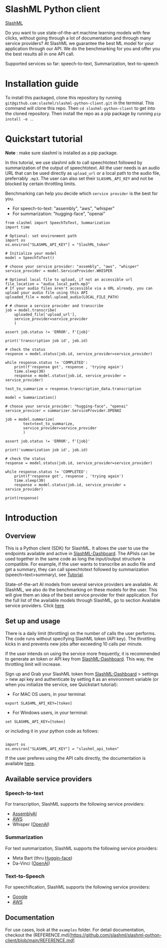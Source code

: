 # SlashML Python client
[SlashML](https://www.slashml.com/)

Do you want to use state-of-the-art machine learning models with few clicks, without going through a lot of documentation and through many service providers? At SlashML we guarantee the best ML model for your application through our API. We do the benchmarking for you and offer you the best results all in one API call.

Supported services so far: speech-to-text, Summarization, text-to-speech

# Installation guide

To install this packaged, clone this repository by running `git@github.com:slashml/slashml-python-client.git` in the terminal. This command will clone this repo. Then `cd slashml-python-client` to get into the cloned repository. Then install the repo as a pip package by running `pip install -e .`.

# Quickstart tutorial 

**Note** : make sure slashml is installed as a pip package. 

In this tutorial, we use slashml sdk to call speechtotext followed by summarization of the output of speechtotext. All the user needs is an audio URL that can be used directly as ```upload_url```  or a local path to the audio file, preferrably ```.mp3```. The user can also set their ```SLASHML_API_KEY``` and not be blocked by certain throttling limits.

Benchmarking can help you decide which ```service provider``` is the best for you. 

* For speech-to-text: "assembly", "aws", "whisper"
* For summarization: "hugging-face", "openai"

```
from slashml import SpeechToText, Summarization
import time

# Optional: set environment path
import os
os.environ["SLASHML_API_KEY"] = "SlashML_token"

# Initialize your model
model = SpeechToText()

# choose your service provider: "assembly", "aws", "whisper"
service_provider = model.ServiceProvider.WHISPER

# Optional local file to upload, if not an accessible url
file_location = "audio_local_path.mp3"
# If your audio files aren't accessible via a URL already, you can upload your audio file using this API
uploaded_file = model.upload_audio(LOCAL_FILE_PATH)

# # choose a service provider and transcribe
job = model.transcribe(
    uploaded_file['upload_url'], 
    service_provider=service_provider
    )

assert job.status != 'ERROR', f'{job}'

print('transcription job id', job.id)

# check the status
response = model.status(job.id, service_provider=service_provider)

while response.status != 'COMPLETED':
    print(f'response got', response , 'trying again')
    time.sleep(30)
    response = model.status(job.id, service_provider = service_provider)

text_to_summarize = response.transcription_data.transcription

model = Summarization()

# choose your servie_provider: "hugging-face", "openai"
service_provicer = summarizer.ServiceProvider.OPENAI

job = model.summarize(
        text=text_to_summarize, 
        service_provider=service_provider
        )

assert job.status != 'ERROR', f'{job}'

print('summarization job id', job.id)

# check the status
response = model.status(job.id, service_provider=service_provider)

while response.status != 'COMPLETED':
    print(f'response got', response , 'trying again')
    time.sleep(30)
    response = model.status(job.id, service_provider = service_provider)

print(response)
```


# Introduction
## Overview 
This is a Python client (SDK) for SlashML. It allows the user to use the endpoints available and active in [SlashML-Dashboard](https://www.slashml.com/dashboard). 
The APIsls
 can be used together in the same code as long the input/output structure is compatible. For example, if the user wants to transcribe an audio file and get a summary, they can call speechtotext followed by summarization (speech>text>summary), see [Tutorial](##Quickstart-tutorial).

State-of-the-art AI models from several service providers are available. At SlashML, we also do the benchmarking on these models for the user. This will give them an idea of the best service provider for their application. For the full list of the available models through SlashML, go to section Available service providers. Click [here](##Availlable-service-providers)

## Set up and usage
There is a daily limit (throttling) on the number of calls the user performs. The code runs without specifying SlashML token (API key). The throttling kicks in and prevents new jobs after exceeding 10 calls per minute. 

If the user intends on using the service more frequently, it is recommended to generate an token or API key from [SlashML-Dashboard](https://www.slashml.com/dashboard). This way, the throttling limit will increase.

Sign up and Grab your SlashML token from [SlashML-Dashboard](https://www.slashml.com/dashboard) > settings > new api key and authenticate by setting it as an environment variable (or when you initialize the service, see Quickstart tutorial):

* For MAC OS users, in your terminal:
```
export SLASHML_API_KEY=[token]
```
* For Windows users, in your terminal:
```
set SLASHML_API_KEY=[token]
```

or including it in your python code as follows:
```

import os
os.environ["SLASHML_API_KEY"] = "slashml_api_token"

```

If the user preferes using the API calls directly, the documentation is available [here](https://docs.slashml.com/).

## Available service providers

### Speech-to-text
For transcription, SlashML supports the following service providers:

* [AssemblyAI](https://github.com/AssemblyAI)
* [AWS](https://boto3.amazonaws.com/v1/documentation/api/latest/reference/services/transcribe.html) 
* Whisper ([OpenAI](https://openai.com/blog/whisper/))

### Summarization
For text summarization, SlashML supports the following service providers:

* Meta Bart (thru [Huggin-face](https://huggingface.co/facebook/bart-large-cnn?text=The+tower+is+324+metres+%281%2C063+ft%29+tall%2C+about+the+same+height+as+an+81-storey+building%2C+and+the+tallest+structure+in+Paris.+Its+base+is+square%2C+measuring+125+metres+%28410+ft%29+on+each+side.+During+its+construction%2C+the+Eiffel+Tower+surpassed+the+Washington+Monument+to+become+the+tallest+man-made+structure+in+the+world%2C+a+title+it+held+for+41+years+until+the+Chrysler+Building+in+New+York+City+was+finished+in+1930.+It+was+the+first+structure+to+reach+a+height+of+300+metres.+Due+to+the+addition+of+a+broadcasting+aerial+at+the+top+of+the+tower+in+1957%2C+it+is+now+taller+than+the+Chrysler+Building+by+5.2+metres+%2817+ft%29.+Excluding+transmitters%2C+the+Eiffel+Tower+is+the+second+tallest+free-standing+structure+in+France+after+the+Millau+Viaduct))
* Da-Vinci ([OpenAI](https://beta.openai.com/docs/models/overview))

### Text-to-Speech
For speechification, SlashML supports the following service providers:

* [Google](https://cloud.google.com/text-to-speech/docs/apis)
* [AWS](https://docs.aws.amazon.com/polly/index.html) 


## Documentation

For use cases, look at the `examples` folder. For detail documentation, checkout the (REFERENCE.md)[https://github.com/slashml/slashml-python-client/blob/main/REFERENCE.md]
